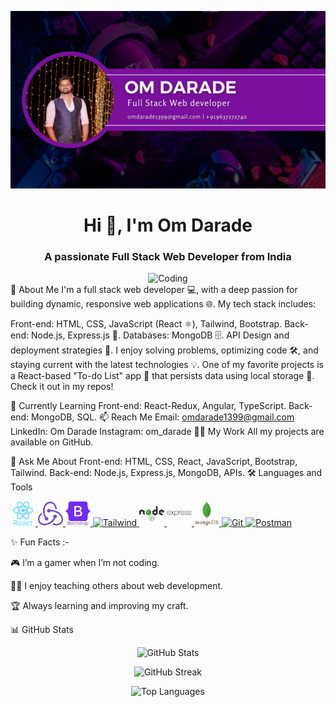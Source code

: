 ![logo](https://github.com/Omdarade1399/Omdarade1399/blob/main/Purple%20Modern%20Gaming%20Youtube%20Banner.png)
<h1 align="center">Hi 👋, I'm Om Darade</h1> <h3 align="center">A passionate Full Stack Web Developer from India</h3> <div align="center"> <img alt="Coding" width="400" src="https://www.aagnia.com/wp-content/uploads/2021/12/39998-web-development.gif"> </div>
🔭 About Me
I'm a full stack web developer 💻, with a deep passion for building dynamic, responsive web applications 🌐. My tech stack includes:

Front-end: HTML, CSS, JavaScript (React ⚛️), Tailwind, Bootstrap.
Back-end: Node.js, Express.js 🚀.
Databases: MongoDB 🗄️.
API Design and deployment strategies 🔧.
I enjoy solving problems, optimizing code 🛠️, and staying current with the latest technologies 💡. One of my favorite projects is a React-based "To-do List" app 📝 that persists data using local storage 💾. Check it out in my repos!

🌱 Currently Learning
Front-end: React-Redux, Angular, TypeScript.
Back-end: MongoDB, SQL.
📫 Reach Me
Email: omdarade1399@gmail.com
LinkedIn: Om Darade
Instagram: om_darade
👨‍💻 My Work
All my projects are available on GitHub.

💬 Ask Me About
Front-end: HTML, CSS, React, JavaScript, Bootstrap, Tailwind.
Back-end: Node.js, Express.js, MongoDB, APIs.
🛠️ Languages and Tools
<p align="left"> <a href="https://reactjs.org/" target="_blank" rel="noreferrer"> <img src="https://raw.githubusercontent.com/devicons/devicon/master/icons/react/react-original-wordmark.svg" alt="React" width="40" height="40"/> </a> <a href="https://redux.js.org" target="_blank" rel="noreferrer"> <img src="https://raw.githubusercontent.com/devicons/devicon/master/icons/redux/redux-original.svg" alt="Redux" width="40" height="40"/> </a> <a href="https://getbootstrap.com" target="_blank" rel="noreferrer"> <img src="https://raw.githubusercontent.com/devicons/devicon/master/icons/bootstrap/bootstrap-plain-wordmark.svg" alt="Bootstrap" width="40" height="40"/> </a> <a href="https://tailwindcss.com/" target="_blank" rel="noreferrer"> <img src="https://www.vectorlogo.zone/logos/tailwindcss/tailwindcss-icon.svg" alt="Tailwind" width="40" height="40"/> </a> <a href="https://nodejs.org" target="_blank" rel="noreferrer"> <img src="https://raw.githubusercontent.com/devicons/devicon/master/icons/nodejs/nodejs-original-wordmark.svg" alt="Node.js" width="40" height="40"/> </a> <a href="https://expressjs.com" target="_blank" rel="noreferrer"> <img src="https://raw.githubusercontent.com/devicons/devicon/master/icons/express/express-original-wordmark.svg" alt="Express.js" width="40" height="40"/> </a> <a href="https://www.mongodb.com/" target="_blank" rel="noreferrer"> <img src="https://raw.githubusercontent.com/devicons/devicon/master/icons/mongodb/mongodb-original-wordmark.svg" alt="MongoDB" width="40" height="40"/> </a> <a href="https://git-scm.com/" target="_blank" rel="noreferrer"> <img src="https://www.vectorlogo.zone/logos/git-scm/git-scm-icon.svg" alt="Git" width="40" height="40"/> </a> <a href="https://postman.com" target="_blank" rel="noreferrer"> <img src="https://www.vectorlogo.zone/logos/getpostman/getpostman-icon.svg" alt="Postman" width="40" height="40"/> </a> </p>

✨ Fun Facts :-

🎮 I’m a gamer when I’m not coding.

🧑‍🏫 I enjoy teaching others about web development.

🏆 Always learning and improving my craft.

📊 GitHub Stats
<p align="center"> <img src="https://github-readme-stats.vercel.app/api?username=omdarade1399&show_icons=true&theme=radical" alt="GitHub Stats" /> </p> <p align="center"> <img src="https://github-readme-streak-stats.herokuapp.com/?user=omdarade1399&theme=radical" alt="GitHub Streak" /> </p> <p align="center"> <img src="https://github-readme-stats.vercel.app/api/top-langs?username=omdarade1399&show_icons=true&locale=en&layout=compact&theme=radical" alt="Top Languages" /> </p>


